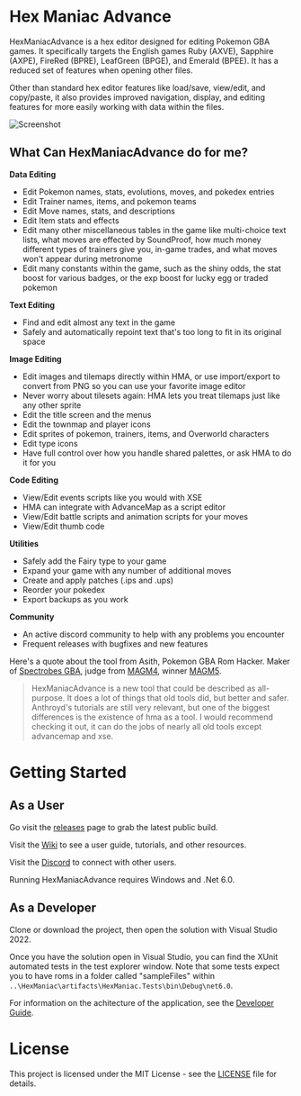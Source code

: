 # Hex Maniac Advance

HexManiacAdvance is a hex editor designed for editing Pokemon GBA games. It specifically targets the English games Ruby (AXVE), Sapphire (AXPE), FireRed (BPRE), LeafGreen (BPGE), and Emerald (BPEE). It has a reduced set of features when opening other files.

Other than standard hex editor features like load/save, view/edit, and copy/paste, it also provides improved navigation, display, and editing features for more easily working with data within the files.

![Screenshot](https://i.imgur.com/IxUGebf.png)

## What Can HexManiacAdvance do for me?
**Data Editing**
* Edit Pokemon names, stats, evolutions, moves, and pokedex entries
* Edit Trainer names, items, and pokemon teams
* Edit Move names, stats, and descriptions
* Edit Item stats and effects
* Edit many other miscellaneous tables in the game like multi-choice text lists, what moves are effected by SoundProof, how much money different types of trainers give you, in-game trades, and what moves won't appear during metronome
* Edit many constants within the game, such as the shiny odds, the stat boost for various badges, or the exp boost for lucky egg or traded pokemon

**Text Editing**
* Find and edit almost any text in the game
* Safely and automatically repoint text that's too long to fit in its original space

**Image Editing**
* Edit images and tilemaps directly within HMA, or use import/export to convert from PNG so you can use your favorite image editor
* Never worry about tilesets again: HMA lets you treat tilemaps just like any other sprite
* Edit the title screen and the menus
* Edit the townmap and player icons
* Edit sprites of pokemon, trainers, items, and Overworld characters
* Edit type icons
* Have full control over how you handle shared palettes, or ask HMA to do it for you

**Code Editing**
* View/Edit events scripts like you would with XSE
* HMA can integrate with AdvanceMap as a script editor 
* View/Edit battle scripts and animation scripts for your moves
* View/Edit thumb code

**Utilities**
* Safely add the Fairy type to your game
* Expand your game with any number of additional moves
* Create and apply patches (.ips and .ups)
* Reorder your pokedex
* Export backups as you work

**Community**
* An active discord community to help with any problems you encounter
* Frequent releases with bugfixes and new features

Here's a quote about the tool from Asith, Pokemon GBA Rom Hacker. Maker of [Spectrobes GBA](https://www.pokecommunity.com/showthread.php?t=459017), judge from [MAGM4](https://discord.gg/aDZuSndX4c), winner [MAGM5](https://discord.gg/mjhBXsG9jq).

> HexManiacAdvance is a new tool that could be described as all-purpose. It does a lot of things that old tools did, but better and safer. Anthroyd's tutorials are still very relevant, but one of the biggest differences is the existence of hma as a tool. I would recommend checking it out, it can do the jobs of nearly all old tools except advancemap and xse.


# Getting Started

## As a User

Go visit the [releases](https://github.com/haven1433/HexManiacAdvance/releases) page to grab the latest public build.

Visit the [Wiki](https://github.com/haven1433/HexManiacAdvance/wiki) to see a user guide, tutorials, and other resources.

Visit the [Discord](https://discord.gg/x9eQuBg) to connect with other users.

Running HexManiacAdvance requires Windows and .Net 6.0.

## As a Developer

Clone or download the project, then open the solution with Visual Studio 2022.

Once you have the solution open in Visual Studio, you can find the XUnit automated tests in the test explorer window. Note that some tests expect you to have roms in a folder called "sampleFiles" within `..\HexManiac\artifacts\HexManiac.Tests\bin\Debug\net6.0`.

For information on the achitecture of the application, see the [Developer Guide](https://github.com/haven1433/HexManiacAdvance/wiki/Developer-Guide).

# License
This project is licensed under the MIT License - see the [LICENSE](LICENSE) file for details.
